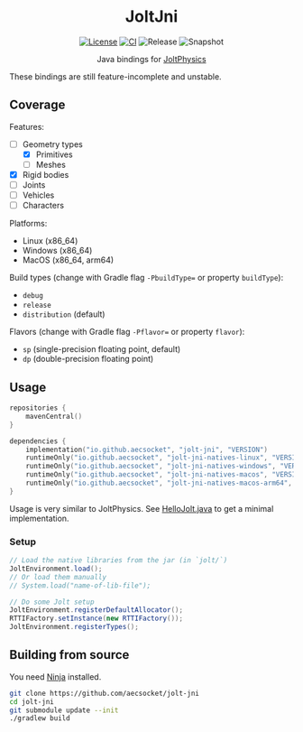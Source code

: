 <div align="center">

# JoltJni
[![License](https://img.shields.io/github/license/aecsocket/jolt-jni)](LICENSE)
[![CI](https://img.shields.io/github/actions/workflow/status/aecsocket/jolt-jni/build.yml)](https://github.com/aecsocket/jolt-jni/actions/workflows/build.yml)
![Release](https://img.shields.io/maven-central/v/io.github.aecsocket/jolt-jni?label=release)
![Snapshot](https://img.shields.io/nexus/s/io.github.aecsocket/jolt-jni?label=snapshot&server=https%3A%2F%2Fs01.oss.sonatype.org)

Java bindings for [JoltPhysics](https://github.com/jrouwe/JoltPhysics)

</div>

These bindings are still feature-incomplete and unstable.

## Coverage

Features:
- [ ] Geometry types
  - [x] Primitives
  - [ ] Meshes
- [x] Rigid bodies
- [ ] Joints
- [ ] Vehicles
- [ ] Characters

Platforms:
- Linux (x86_64)
- Windows (x86_64)
- MacOS (x86_64, arm64)

Build types (change with Gradle flag `-PbuildType=` or property `buildType`):
- `debug`
- `release`
- `distribution` (default)

Flavors (change with Gradle flag `-Pflavor=` or property `flavor`):
- `sp` (single-precision floating point, default)
- `dp` (double-precision floating point)

## Usage

```kotlin
repositories {
    mavenCentral()
}

dependencies {
    implementation("io.github.aecsocket", "jolt-jni", "VERSION")
    runtimeOnly("io.github.aecsocket", "jolt-jni-natives-linux", "VERSION")
    runtimeOnly("io.github.aecsocket", "jolt-jni-natives-windows", "VERSION")
    runtimeOnly("io.github.aecsocket", "jolt-jni-natives-macos", "VERSION")
    runtimeOnly("io.github.aecsocket", "jolt-jni-natives-macos-arm64", "VERSION")
}
```

Usage is very similar to JoltPhysics. See [HelloJolt.java](jolt-jni-test/src/test/java/jolt/HelloJolt.java) to get a
minimal implementation.

### Setup

```java
// Load the native libraries from the jar (in `jolt/`)
JoltEnvironment.load();
// Or load them manually
// System.load("name-of-lib-file");

// Do some Jolt setup
JoltEnvironment.registerDefaultAllocator();
RTTIFactory.setInstance(new RTTIFactory());
JoltEnvironment.registerTypes();
```

## Building from source

You need [Ninja](https://ninja-build.org/manual.html) installed.

```sh
git clone https://github.com/aecsocket/jolt-jni
cd jolt-jni
git submodule update --init
./gradlew build
```
